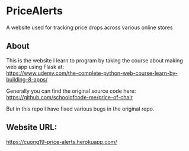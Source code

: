 # PriceAlerts
A website used for tracking price drops across various online stores

## About
This is the website I learn to program by taking the course about making web app using Flask at:  
https://www.udemy.com/the-complete-python-web-course-learn-by-building-8-apps/

Generally you can find the original source code here:  
https://github.com/schoolofcode-me/price-of-chair

But in this repo I have fixed various bugs in the original repo.

## Website URL:
https://cuong19-price-alerts.herokuapp.com/
